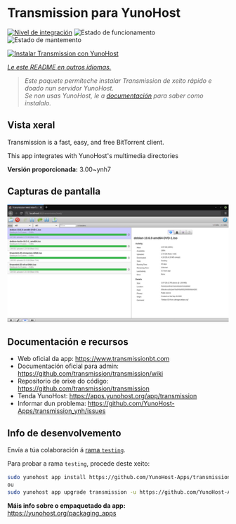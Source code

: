 <!--
NOTA: Este README foi creado automáticamente por <https://github.com/YunoHost/apps/tree/master/tools/readme_generator>
NON debe editarse manualmente.
-->

# Transmission para YunoHost

[![Nivel de integración](https://dash.yunohost.org/integration/transmission.svg)](https://ci-apps.yunohost.org/ci/apps/transmission/) ![Estado de funcionamento](https://ci-apps.yunohost.org/ci/badges/transmission.status.svg) ![Estado de mantemento](https://ci-apps.yunohost.org/ci/badges/transmission.maintain.svg)

[![Instalar Transmission con YunoHost](https://install-app.yunohost.org/install-with-yunohost.svg)](https://install-app.yunohost.org/?app=transmission)

*[Le este README en outros idiomas.](./ALL_README.md)*

> *Este paquete permíteche instalar Transmission de xeito rápido e doado nun servidor YunoHost.*  
> *Se non usas YunoHost, le a [documentación](https://yunohost.org/install) para saber como instalalo.*

## Vista xeral

Transmission is a fast, easy, and free BitTorrent client.

This app integrates with YunoHost's multimedia directories


**Versión proporcionada:** 3.00~ynh7

## Capturas de pantalla

![Captura de pantalla de Transmission](./doc/screenshots/transmission.jpg)

## Documentación e recursos

- Web oficial da app: <https://www.transmissionbt.com>
- Documentación oficial para admin: <https://github.com/transmission/transmission/wiki>
- Repositorio de orixe do código: <https://github.com/transmission/transmission>
- Tenda YunoHost: <https://apps.yunohost.org/app/transmission>
- Informar dun problema: <https://github.com/YunoHost-Apps/transmission_ynh/issues>

## Info de desenvolvemento

Envía a túa colaboración á [rama `testing`](https://github.com/YunoHost-Apps/transmission_ynh/tree/testing).

Para probar a rama `testing`, procede deste xeito:

```bash
sudo yunohost app install https://github.com/YunoHost-Apps/transmission_ynh/tree/testing --debug
ou
sudo yunohost app upgrade transmission -u https://github.com/YunoHost-Apps/transmission_ynh/tree/testing --debug
```

**Máis info sobre o empaquetado da app:** <https://yunohost.org/packaging_apps>
